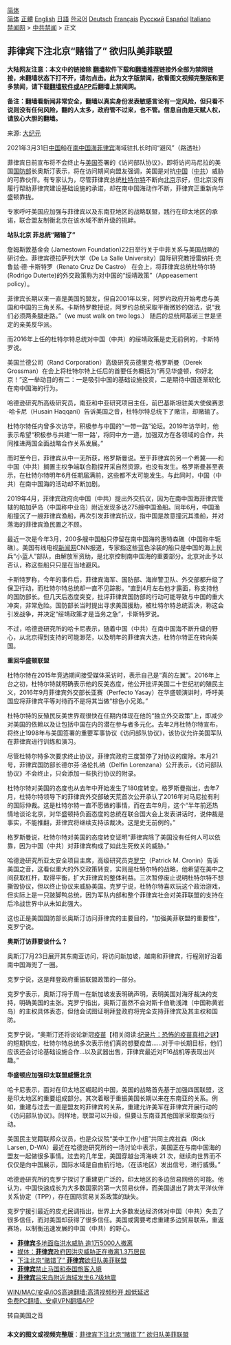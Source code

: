  <!-- 面包屑导航 --> <div class="breadcrumb"><!-- GTranslate: https://gtranslate.io/ -->  <div class="switcher notranslate">  <div class="selected">  <a href="#" onclick="return false;"> 简体</a>  </div>  <div class="option">  <a href="https://www.bannedbook.org" onclick="doGTranslate('zh-CN|zh-CN');jQuery('div.switcher div.selected a').html(jQuery(this).html());return false;" title="简体中文" class="nturl selected"> 简体</a>  <a href="https://www.bannedbook.org/zh-tw/" onclick="doGTranslate('zh-CN|zh-TW');jQuery('div.switcher div.selected a').html(jQuery(this).html());return false;" title="繁體中文" class="nturl"> 正體</a>  <a href="https://www.bannedbook.org/en/" onclick="doGTranslate('zh-CN|en');jQuery('div.switcher div.selected a').html(jQuery(this).html());return false;" title="English" class="nturl"> English</a>  <a href="https://www.bannedbook.org/ja/" onclick="doGTranslate('zh-CN|ja');jQuery('div.switcher div.selected a').html(jQuery(this).html());return false;" title="日本語" class="nturl"> 日語</a>  <a href="https://www.bannedbook.org/ko/" onclick="doGTranslate('zh-CN|ko');jQuery('div.switcher div.selected a').html(jQuery(this).html());return false;" title="한국어" class="nturl"> 한국어</a>  <a href="https://www.bannedbook.org/de/" onclick="doGTranslate('zh-CN|de');jQuery('div.switcher div.selected a').html(jQuery(this).html());return false;" title="Deutsch" class="nturl"> Deutsch</a>  <a href="https://www.bannedbook.org/fr/" onclick="doGTranslate('zh-CN|fr');jQuery('div.switcher div.selected a').html(jQuery(this).html());return false;" title="Français" class="nturl"> Français</a>  <a href="https://www.bannedbook.org/ru/" onclick="doGTranslate('zh-CN|ru');jQuery('div.switcher div.selected a').html(jQuery(this).html());return false;" title="Русский" class="nturl"> Русский</a>  <a href="https://www.bannedbook.org/es/" onclick="doGTranslate('zh-CN|es');jQuery('div.switcher div.selected a').html(jQuery(this).html());return false;" title="Español" class="nturl"> Español</a>  <a href="https://www.bannedbook.org/it/" onclick="doGTranslate('zh-CN|it');jQuery('div.switcher div.selected a').html(jQuery(this).html());return false;" title="Italiano" class="nturl"> Italiano</a>  </div>  </div>      <div class='breadcrumb-sub'><!-- Breadcrumb NavXT 6.3.0 --> <a href="https://www.bannedbook.org/" class="home">禁闻网</a> &gt; <a href="https://www.bannedbook.org/bnews/cbnews/" class="category">中共禁闻</a> &gt; 正文</div></div><h2>菲律宾下注北京“赌错了” 欲归队美菲联盟</h2> <p class="notice"><b>大陆网友注意：本文中的链接除 <a href="https://github.com/bannedbook/fanqiang" >翻墙</a>软件下载和<a href="https://github.com/killgcd/justmysocks/blob/master/README.md">翻墙推荐</a>链接外全部为禁网链接，未翻墙状态下打不开，请勿点击。此为文字版禁闻，欲看图文视频完整版和更多禁闻，请下载<a href="https://github.com/bannedbook/fanqiang">翻墙软件或APP</a>后翻墙上禁闻网。</p><p>备注：翻墙看新闻非常安全，翻墙以真实身份发表敏感言论有一定风险，但只看不说则没有任何风险，翻的人太多，政府管不过来，也不管。信息自由是天赋人权，请放心大胆的翻墙。</b></p>  <div class="entry"> <p>来源:&nbsp;<span class='wp_keywordlink_affiliate'><a href="http://www.epochtimes.com/" title="大纪元" target="_blank">大纪元</a></span>                                                </p> <p>2021年3月31日<span class='wp_keywordlink_affiliate'><a href="https://www.bannedbook.org/" title="中国" target="_blank">中国</a></span>船在<a href="https://www.bannedbook.org/bnews/tag/%e5%8d%97%e4%b8%ad%e5%9b%bd%e6%b5%b7/" class="st_tag internal_tag" rel="tag" title="标签 南中国海 下的日志">南中国海</a><a href="https://www.bannedbook.org/bnews/tag/%e8%8f%b2%e5%be%8b%e5%ae%be/" class="st_tag internal_tag" rel="tag" title="标签 菲律宾 下的日志">菲律宾</a>海域驻扎长时间“避风”（路透社）</p> <p>菲律宾日前宣布将不会终止与<a href="https://www.bannedbook.org/bnews/tag/%e7%be%8e%e5%9b%bd/" class="st_tag internal_tag" rel="tag" title="标签 美国 下的日志">美国</a>签署的《访问部队协议》，即将访问马尼拉的美国<a href="https://www.bannedbook.org/bnews/tag/%E5%9B%BD%E9%98%B2%E9%83%A8/" class="st_tag internal_tag" rel="tag" title="标签 国防部 下的日志">国防部</a>长奥斯汀表示，将在访问期间向盟友强调，美国是对抗<a href="https://www.bannedbook.org/bnews/tag/%E4%B8%AD%E5%9B%BD/" class="st_tag internal_tag" rel="tag" title="标签 中国 下的日志">中国</a>（<a href="https://www.bannedbook.org/bnews/tag/%e4%b8%ad%e5%85%b1/" class="st_tag internal_tag" rel="tag" title="标签 中共 下的日志">中共</a>）威胁的可靠伙伴。有专家认为，尽管菲律宾总统<a href="https://www.bannedbook.org/bnews/tag/%e6%9d%9c%e7%89%b9%e5%b0%94%e7%89%b9/" class="st_tag internal_tag" rel="tag" title="标签 杜特尔特 下的日志">杜特尔特</a>不断向<a href="https://www.bannedbook.org/bnews/tag/%e5%8c%97%e4%ba%ac/" class="st_tag internal_tag" rel="tag" title="标签 北京 下的日志">北京</a>示好，但北京没有履行帮助菲律宾建设基础设施的承诺，却在南中国海动作不断，菲律宾正重新向华盛顿靠拢。</p> <p>专家呼吁美国应加强与菲律宾以及东南亚地区的战略联盟，践行在印太地区的承诺，联合盟友制衡北京在该水域不断升级的挑衅。</p> <p><strong>站队北京 菲总统“赌输了”</strong></p> <p>詹姆斯敦基金会 (Jamestown Foundation)22日举行关于中菲关系与美国战略的研讨会。菲律宾德拉萨列大学（De La Salle University）国际研究教授雷纳托·克鲁兹·德·卡斯特罗（Renato Cruz De Castro） 在会上，将菲律宾总统杜特尔特 (Rodrigo Duterte)的外交政策称为对中国的“绥靖政策”（Appeasement policy）。</p> <p>菲律宾长期以来一直是美国的盟友，但自2001年以来，阿罗约政府开始考虑与美国和中国的三角关系。卡斯特罗教授说，阿罗约总统采取平衡微妙的做法，说“我们必须两条腿走路。”（we must walk on two legs.） 随后的总统阿基诺三世是坚定的亲美反华派。</p> <p>而2016年上任的杜特尔特总统对中国（中共）的绥靖政策是史无前例的，卡斯特罗说。</p> <p>美国兰德公司（Rand Corporation）高级研究员德里克·格罗斯曼（Derek Grossman）在会上将杜特尔特上任后的首要任务概括为“再见华盛顿，你好北京！”这一举动目的有二：一是吸引中国的基础设施投资，二是期待中国逐渐软化在南中国海的行为。</p>  <p>哈德逊研究所高级研究员，南亚和中亚研究项目主任，前巴基斯坦驻美大使侯赛恩·哈卡尼（Husain Haqqani）告诉美国之音，杜特尔特总统下了赌注，却赌输了。</p> <p>杜特尔特任内曾多次访华，积极参与中国的“一带一路”论坛。2019年访华时，他表示希望“积极参与共建‘一带一路’，将同中方一道，加强双方在各领域的合作，共同推进两国全面战略合作关系发展。”</p> <p>而时至今日，菲律宾从中一无所获，格罗斯曼说。至于菲律宾的另一个希冀——和中国（中共）搁置主权争端联合勘探开采自然资源，也没有发生。格罗斯曼甚至表示，在杜特尔特明年6月任期届满前，这些都不太可能发生。与此同时，中国（中共）在南中国海的活动却不断加剧。</p> <p>2019年4月，菲律宾政府向中国（中共）提出外交抗议，因为在南中国海菲律宾管辖的帕加萨岛（中国称中业岛）附近发现多达275艘中国渔船。同年6月，中国渔船撞沉了一艘菲律宾渔船，再次引发菲律宾抗议，指中国是故意撞沉其渔船，并对落海的菲律宾渔民置之不顾。</p> <p>最近一次是今年3月，200多艘中国船只停留在南中国海的惠特森礁（中国称牛轭礁）。美国有线电视<span class='wp_keywordlink_affiliate'><a href="https://www.bannedbook.org/" title="新闻网">新闻网</a></span>CNN报道，专家指这些蓝色涂装的船只是中国的海上民兵“小蓝人”部队，由解放军资助，是北京控制南中国海的重要部分。北京对此予以否认，称这些船只只是在当地避风。</p> <p>卡斯特罗称，今年的事件后，菲律宾海军、国防部、海岸警卫队、外交部都升级了保卫行动，而杜特尔特总统却一直不见踪影。“直到4月左右他才露面，称支持他的国防部长。但几天后态度突变，批评菲律宾国防部的行动可能导致与中国的重大冲突，非常危险。国防部长当时提出寻求美国援助，被杜特尔特总统否决，称这会引发战争，并决定“绥靖政策才是当务之急”，卡斯特罗说。</p> <p>不过，哈德逊研究所的哈卡尼表示，随着中国（中共）在南中国海不断升级的野心，从北京得到支持的可能渺茫，以及明年的菲律宾大选，杜特尔特正在转向美国。</p> <p><strong>重回华盛顿联盟</strong></p> <p>杜特尔特在2015年竞选期间接受媒体采访时，表示自己是“真的左翼”。2016年上台之初，杜特尔特就明确表示他的反美态度，他公开批评美国二十世纪初的殖民主义，2016年9月菲律宾外交部长亚赛（Perfecto Yasay）在华盛顿演讲时，呼吁美国应将菲律宾平等对待而不是将其当做“棕色小兄弟。”</p>  <p>杜特尔特的反殖民反美世界观很快在任期内体现在他的“独立外交政策”上，即减少对美国的依赖以及让包括中国在内的潜在参与者多元化。去年2月杜特尔特宣布，将终止1998年与美国签署的重要军事协议《访问部队协议》，该协议允许美国军队在菲律宾进行训练和演习。</p> <p>尽管杜特尔特多次要求终止协议，菲律宾政府三度暂停了对协议的废除。本月21号，菲律宾国防部长德尔芬·洛伦扎纳（Delfin Lorenzana）公开表示，《访问部队协议》不会终止，只会添加一些执行协议的附录。</p> <p>杜特尔特对美国的态度也从去年中开始发生了180度转变。格罗斯曼指出，去年7月，杜特尔特领导下的菲律宾外交部破天荒首次公开承认了2016年对马尼拉有利的国际仲裁。这是杜特尔特一直不愿做的事情，而在去年9月，这个“半年前还热情地谈论北京，对华盛顿持负面态度的总统在联合国大会上发表讲话时，说仲裁是事实，不能推翻，菲律宾将继续支持该裁决。这是史无前例的。”</p> <p>格罗斯曼说，杜特尔特对美国的态度转变证明“菲律宾除了美国没有任何人可以依靠，因为中国（中共）对菲律宾构成了如此生死攸关的威胁。”</p> <p>哈德逊研究所亚太安全项目主席，高级研究员克<a href="https://www.bannedbook.org/bnews/tag/%e7%bd%97%e5%ae%81/" class="st_tag internal_tag" rel="tag" title="标签 罗宁 下的日志">罗宁</a>（Patrick M. Cronin）告诉美国之音，这看似重大的外交政策转变，实则是杜特尔特的战略，他希望在美中之间获取杠杆，取得平衡，扩大菲律宾的整体利益。三次暂停废止说明杜特尔特不想撕毁协议，但以终止协议来威胁美国。克罗宁说，杜特尔特喜欢玩这个政治游戏，但实际上是一只跛脚鸭总统，因为军队内部和整个菲律宾社会对美菲联盟的支持在后冷战世界中从未如此强大。</p> <p>这也正是美国国防部长奥斯汀访问菲律宾的主要目的，“加强美菲联盟的重要性”，克罗宁说。</p> <p><strong>奥斯汀访菲要谈什么？</strong></p> <p>奥斯汀7月23日展开其东南亚访问，将访问新加坡，越南和菲律宾，行程刚好沿着南中国海兜了一圈。</p> <p>克罗宁说，这是拜登政府重振联盟政策的一部分。</p>  <p>克罗宁表示，奥斯汀将于周一在新加坡发表明确声明，表明美国对海牙裁决的支持，明确美国的主张。克罗宁指出，奥斯汀虽然不会对斯卡伯勒浅滩（中国称黄岩岛）的主权具体表态，但他会试图证明拜登政府将完全支持菲律宾及其主权和国防。</p> <p>克罗宁说，“奥斯汀还将谈论新冠<span class='wp_keywordlink'><a href="https://www.bannedbook.org/bnews/tculture/20160630/551027.html" title="疫苗" target="_blank">疫苗</a></span>【相关阅读:<a href='https://www.bannedbook.org/bnews/topimagenews/20180408/925060.html' target='_blank'>纪录片：恐怖的疫苗真相之谜</a>】的短期供应，杜特尔特总统多次表示他们真的想要疫苗……对于中长期目标，他们应该还会讨论基础设施合作…以及武器出售，菲律宾最近对F16战机等表现出兴趣。”</p> <p><strong>华盛顿应加强印太联盟威慑北京</strong></p> <p>哈卡尼表示，面对在印太地区崛起的中国，美国的战略首先基于加强四国联盟，这是印太地区的重要组成部分。其次着眼于重振美国长期以来在东南亚的关系。例如，重建与过去一直是盟友的菲律宾的关系，重建允许美军在菲律宾开展行动的《访问部队协议》。同样地，联盟可以升级，但要让东南亚其他国家采取类似行动。</p> <p>美国民主党籍联邦众议员，也是众议院“美中工作小组”共同主席拉森（Rick Larsen, D-WA）最近在哈德逊研究所的一场讨论中表示，美国正在与南中国海的盟友一起做很多事情。过去的几年里，美国穿越台湾海峡 21 次，继续向世界而不仅仅是向中国展示，国际水域是自由航行地，（在该地区）发出信号，进行威慑。”</p> <p>哈德逊研究所的克罗宁探讨了重建更广泛的，印太地区的多边贸易网络的可能。他认为，中国快速成长为大多数国家的第一大贸易伙伴，而美国退出了跨太平洋伙伴关系协定（TPP），存在国际贸易关系政策的缺失。</p> <p>克罗宁援引最近的皮尤民调指出，世界上大多数发达经济体对中国（中共）失去了很多信任，而对美国却获得了很多信任。美国或需要考虑重建多边贸易联系，重返赛场，以制衡迅速发展的中国（中共）的野心。</p> <ul class='op-related-articles' title='相关阅读'> <li><a href='https://www.bannedbook.org/bnews/baitai/20210725/1593960.html' target='_blank'><b>菲律宾</b>多地面临洪水威胁 逾1万5000人撤离</a></li> <li><a href='https://www.bannedbook.org/bnews/baitai/20210725/1593819.html' target='_blank'>媒体：<b>菲律宾</b>政府因洪灾威胁正在撤离1.3万居民</a></li> <li><a href='https://www.bannedbook.org/bnews/headline/20210724/1593577.html' target='_blank'>下注北京“赌错了” <b>菲律宾</b>欲归队美菲联盟</a></li> <li><a href='https://www.bannedbook.org/bnews/baitai/20210724/1593407.html' target='_blank'><b>菲律宾</b>禁止马国和泰国旅客入境</a></li> <li><a href='https://www.bannedbook.org/bnews/baitai/20210724/1593405.html' target='_blank'><b>菲律宾</b>吕宋岛附近海域发生6.7级地震</a></li> </ul> <p class="texttj"> <a href="https://github.com/bannedbook/fanqiang/wiki/V2ray%E6%9C%BA%E5%9C%BA" target="_blank">WIN/MAC/安卓/iOS高速翻墙:高清视频秒开,超低延迟</a><br/> <a href="https://github.com/bannedbook/fanqiang/wiki/%E7%A6%81%E9%97%BB%E7%BD%91%E5%AE%89%E5%8D%93%E7%BF%BB%E5%A2%99%E6%96%B0%E9%97%BBAPP" target="_blank">免费PC翻墙、安卓VPN翻墙APP</a></p><p>转自美国之音</p> <a name='sharetosocial'></a>  <div style="margin-bottom:5px;padding-bottom:5px;clear:both"> <div id="archive-pix-1" class="banner-ads"> <!-- AuctionX Display platform tag START --> <div id="26318x728x90x621x_ADSLOT2" clicktrack="%%CLICK_URL_ESC%%"></div> <!-- AuctionX Display platform tag END --> </div> <div id="archive-pix-2" class="banner-ads"> <!-- AuctionX Display platform tag START --> <div id="26315x300x250x621x_ADSLOT2" clicktrack="%%CLICK_URL_ESC%%"></div> <!-- AuctionX Display platform tag END --> </div> </div>  <div id="archive-pix-1" class="banner-ads"> <!-- AuctionX Display platform tag START --> <div id="26318x728x90x621x_ADSLOT3" clicktrack="%%CLICK_URL_ESC%%"></div> <!-- AuctionX Display platform tag END --> </div> <div><b>本文的图文或视频完整版</b>：<a href='https://www.bannedbook.org/bnews/cbnews/20210726/1594106.html'>菲律宾下注北京“赌错了” 欲归队美菲联盟</a></div>  </div><!--END ENTRY--> 